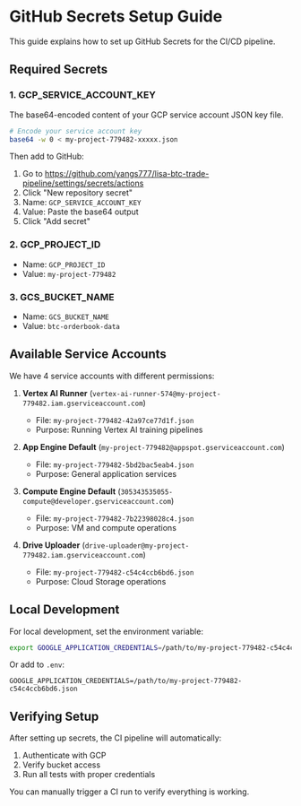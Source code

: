 # GitHub Secrets Setup Guide

This guide explains how to set up GitHub Secrets for the CI/CD pipeline.

## Required Secrets

### 1. GCP_SERVICE_ACCOUNT_KEY

The base64-encoded content of your GCP service account JSON key file.

```bash
# Encode your service account key
base64 -w 0 < my-project-779482-xxxxx.json
```

Then add to GitHub:
1. Go to https://github.com/yangs777/lisa-btc-trade-pipeline/settings/secrets/actions
2. Click "New repository secret"
3. Name: `GCP_SERVICE_ACCOUNT_KEY`
4. Value: Paste the base64 output
5. Click "Add secret"

### 2. GCP_PROJECT_ID

- Name: `GCP_PROJECT_ID`
- Value: `my-project-779482`

### 3. GCS_BUCKET_NAME

- Name: `GCS_BUCKET_NAME`
- Value: `btc-orderbook-data`

## Available Service Accounts

We have 4 service accounts with different permissions:

1. **Vertex AI Runner** (`vertex-ai-runner-574@my-project-779482.iam.gserviceaccount.com`)
   - File: `my-project-779482-42a97ce77d1f.json`
   - Purpose: Running Vertex AI training pipelines

2. **App Engine Default** (`my-project-779482@appspot.gserviceaccount.com`)
   - File: `my-project-779482-5bd2bac5eab4.json`
   - Purpose: General application services

3. **Compute Engine Default** (`305343535055-compute@developer.gserviceaccount.com`)
   - File: `my-project-779482-7b22398028c4.json`
   - Purpose: VM and compute operations

4. **Drive Uploader** (`drive-uploader@my-project-779482.iam.gserviceaccount.com`)
   - File: `my-project-779482-c54c4ccb6bd6.json`
   - Purpose: Cloud Storage operations

## Local Development

For local development, set the environment variable:

```bash
export GOOGLE_APPLICATION_CREDENTIALS=/path/to/my-project-779482-c54c4ccb6bd6.json
```

Or add to `.env`:
```
GOOGLE_APPLICATION_CREDENTIALS=/path/to/my-project-779482-c54c4ccb6bd6.json
```

## Verifying Setup

After setting up secrets, the CI pipeline will automatically:
1. Authenticate with GCP
2. Verify bucket access
3. Run all tests with proper credentials

You can manually trigger a CI run to verify everything is working.